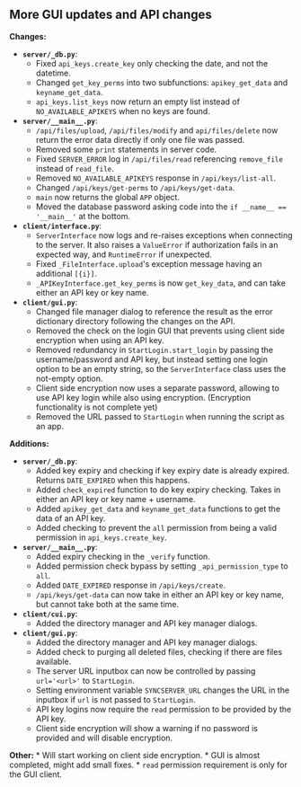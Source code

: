 ## More GUI updates and API changes

**Changes:**
* **`server/_db.py`**:
    * Fixed `api_keys.create_key` only checking the date, and not the datetime.
    * Changed `get_key_perms` into two subfunctions: `apikey_get_data` and `keyname_get_data`.
    * `api_keys.list_keys` now return an empty list instead of `NO_AVAILABLE_APIKEYS` when no keys are found.
* **`server/__main__.py`**:
    *  `/api/files/upload`, `/api/files/modify` and `api/files/delete` now return the 
    error data directly if only one file was passed.
    * Removed some `print` statements in server code.
    * Fixed `SERVER_ERROR` log in `/api/files/read` referencing `remove_file` instead of `read_file`.
    * Removed `NO_AVAILABLE_APIKEYS` response in `/api/keys/list-all`.
    * Changed `/api/keys/get-perms` to `/api/keys/get-data`.
    * `main` now returns the global `APP` object.
    * Moved the database password asking code into the `if __name__ == '__main__'` at the bottom.
* **`client/interface.py`**:
    * `ServerInterface` now logs and re-raises exceptions when connecting to the server. It also raises
    a `ValueError` if authorization fails in an expected way, and `RuntimeError` if unexpected.
    * Fixed `_FileInterface.upload`'s exception message having an additional `[{i}]`.
    * `_APIKeyInterface.get_key_perms` is now `get_key_data`, and can take either an API key or key name.
* **`client/gui.py`**:
    * Changed file manager dialog to reference the result as the error dictionary directory following
    the changes on the API.
    * Removed the check on the login GUI that prevents using client side 
    encryption when using an API key.
    * Removed redundancy in `StartLogin.start_login` by passing the username/password and API key,
    but instead setting one login option to be an empty string, so the `ServerInterface` class uses
    the not-empty option.
    * Client side encryption now uses a separate password, allowing to use API key login
    while also using encryption. (Encryption functionality is not complete yet)
    * Removed the URL passed to `StartLogin` when running the script as an app.

**Additions:**
* **`server/_db.py`**:
    * Added key expiry and checking if key expiry date is already expired. Returns `DATE_EXPIRED` when this happens.
    * Added `check_expired` function to do key expiry checking. Takes in either an API key or key name + username.
    * Added `apikey_get_data` and `keyname_get_data` functions to get the data of an API key.
    * Added checking to prevent the `all` permission from being a valid permission in `api_keys.create_key`.
* **`server/__main__.py`**:
    * Added expiry checking in the `_verify` function.
    * Added permission check bypass by setting `_api_permission_type` to `all`.
    * Added `DATE_EXPIRED` response in `/api/keys/create`.
    * `/api/keys/get-data` can now take in either an API key or key name, but cannot take both at the same time.
* **`client/cui.py`**:
    * Added the directory manager and API key manager dialogs.
* **`client/gui.py`**:
    * Added the directory manager and API key manager dialogs.
    * Added check to purging all deleted files, checking if there are files available.
    * The server URL inputbox can now be controlled by passing `url='<url>'` to `StartLogin`.
    * Setting environment variable `SYNCSERVER_URL` changes the URL in the inputbox if `url` is not
    passed to `StartLogin`.
    * API key logins now require the `read` permission to be provided by the API key.
    * Client side encryption will show a warning if no password is provided and will
    disable encryption.

**Other:**
    * Will start working on client side encryption.
    * GUI is almost completed, might add small fixes.
    * `read` permission requirement is only for the GUI client.
